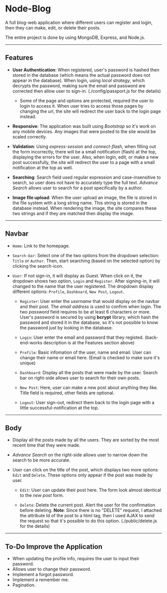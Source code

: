 # Node-Blog

A full blog-web application where different users can register and login, then they can make, edit, or delete their posts.

The entire project is done by using MongoDB, Express, and Node.js.

---

## Features

- **User Authentication**: When registered, user's password is hashed then stored in the database (which means the actual password does not appear in the database). When login, using _local strategy_, which decrypts the password, making sure the email and password are corrected then allow user to sign-in. (./config/passport.js for the details)

  - Some of the page and options are protected, required the user to login to access it. When user tries to access those pages by changing the url, the site will redirect the user back to the login page instead.

- **Responsive**: The application was built using _Bootstrap_ so it's work on any mobile devices. Any images that were posted to the site would be scaled correctly.

- **Validation**: Using _express-session_ and _connect-flash_, when filling out the form incorrectly, there will be a small notification (flash) at the top, displaying the errors for the user. Also, when login, edit, or make a new post successfully, the site will redirect the user to a page with a small notification at the top as well.

- **Searching**: Search field used regular expression and case-insensitive to search, so user does not have to accurately type the full text. _Advance Search_ allows user to search for a post specifically by a author.

- **Image file upload**: When the user upload an image, the file is stored in the file system with a long string name. This string is stored in the database instead. When rendering the image, the site compares these two strings and if they are matched then display the image.

---

## Navbar

- `Home`: Link to the homepage.
- `Search-bar`: Select one of the two options from the dropdown selection: `Title` or `Author`. Then, start searching (based on the selected option) by clicking the search-icon.
- `User`: If not sign-in, it will display as Guest. When click on it, the dropdown shows two option, `Login` and `Register`. After signing-in, it will changed to the name that the user registered. The dropdown display different options: `Profile`, `Dashboard`, `New Post`, `Logout`.

  - `Register`: User enter the _username_ that would display on the navbar and their post. The _email address_ is used to confirm when login. The two _password_ field requires to be at least 6 characters or more. User's password is secured by using **bcrypt** library, which hash the password and stored it in the database, so it's not possible to know the password just by looking in the database.

  - `Login`: User enter the email and password that they registed. (back-end-works description is at the Features section above)

  - `Profile`: Basic infomation of the user, name and email. User can change their name or email here. (Email is checked to make sure it's unique)

  - `Dashboard`: Display all the posts that were made by the user. Search bar on right-side allows user to search for their own posts.

  - `New Post`: Here, user can make a new post about anything they like. Title field is required, other fields are optional.

  - `Logout`: User sign-out, redirect them back to the login page with a little successful-notification at the top.

---

## Body

- Display all the posts made by all the users. They are sorted by the most recent time that they were made.

- _Advance Search_ on the right-side allows user to narrow down the search to be more accurate.

- User can click on the title of the post, which displays two more options `Edit` and `Delete`. These options only appear if the post was made by user.

  - `Edit`: User can update their post here. The form look almost identical to the _new post_ form.

  - `Delete`: Delete the current post. Alert the user for the confirmation before deleting. **Note**: Since there is no "DELETE" request, I attached the attribute Id of the post to a html tag, then I used AJAX to send the request so that it's possible to do this option. (./public/delete.js for the details)

---

## To-Do Improve the Application

- When updating the profile info, requires the user to input their password.
- Allows user to change their password.
- Implement a forgot password.
- Implement a remember me.
- Pagination.
